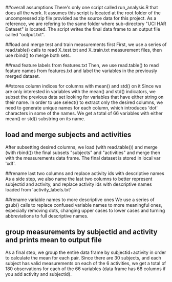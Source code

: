 ##overall assumptions
There's only one script called run_analysis.R that does all the work.
It assumes this script is located at the root folder of the uncompressed zip file provided as the source data for this project. As a reference, we are refering to the same folder where sub-directory "UCI HAR Dataset" is located. The script
writes the final data frame to an output file called "output.txt".

##load and merge test and train measurements first
First, we use a series of read.table() calls to read X_test.txt and X_train.txt measurement files, then use
rbind() to merge both sets.

##read feature labels from features.txt
Then, we use read.table() to read feature names from features.txt and label the variables in the previously merged dataset.
  
##stores column indices for columns with mean() and std() on it
Since we are only interested in variables with the mean() and std() indicators, we subset the previous data set looking
for variables that have either string on their name. In order to use select() to extract only the desired columns, we
need to generate unique names for each column, which introduces 'dot' characters in some of the names. We get a total of
66 variables with either mean() or std() substring on its name.

## load and merge subjects and activities
After subsetting desired columns, we load (with read.table()) and merge (with rbind()) the final subsets "subjects" and "activities" and merge then with the measurements data frame. The final dataset is stored in local var 'xdf'.

##rename last two columns and replace activity ids with descriptive names
As a side step, we also name the last two columns to better represent subjectid and activity, and replace activity ids with
descriptive names loaded from 'activity_labels.txt'

##rename variable names to more descriptive ones
We use a series of gsub() calls to replace confused variable names to more meaningful ones, especially removing dots,
changing upper cases to lower cases and turning abbreviations to full descriptive names.

## group measurements by subjectid and activity and prints mean to output file
As a final step, we group the entire data frame by subjectid+activity in order to calculate the mean for each pair. Since
there are 30 subjects, and each subject has valid measurements on each of the 6 activities, we get a total of 180
observations for each of the 66 variables (data frame has 68 columns if you add activity and subjectid).
